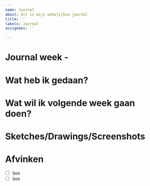 ```yaml
---
name: Journal
about: Dit is mijn wekelijkse journal
title: ''
labels: Journal
assignees: ''

---
```


# Journal week -

# Wat heb ik gedaan?

# Wat wil ik volgende week gaan doen?

# Sketches/Drawings/Screenshots

# Afvinken
* [ ] box 
* [ ] box
